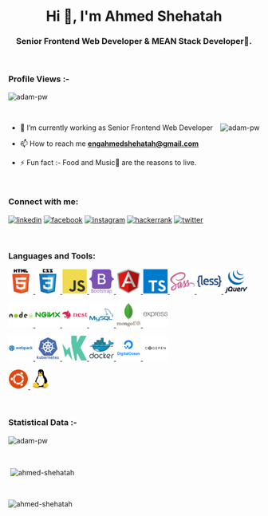 
<h1 align="center">Hi 👋, I'm Ahmed Shehatah</h1>
<h3 align="center">Senior Frontend Web Developer & MEAN Stack Developer🌟.</h3>

<br>

<p align="right"> <h3>Profile Views :-</h3> <img src="https://komarev.com/ghpvc/?username=EngAhmedShehatah&label=Profile%20views&color=0e75b6&style=flat"
    alt="adam-pw" /> 
  </p>

<br>

<p><img align="right" src="https://github.com/Adam-pw/Adam-pw/blob/main/animation_500_kxa883sd.gif" alt="adam-pw" /></p>


- 🌱 I’m currently working as Senior Frontend Web Developer

- 📫 How to reach me **engahmedshehatah@gmail.com**

- ⚡ Fun fact :- Food and Music🎵 are the reasons to live.

<br>

<h3 align="left">Connect with me:</h3>
<p align="left">
  <a href="https://www.linkedin.com/in/ahmed-shehatah/" target="blank"><img align="center"
      src="https://raw.githubusercontent.com/rahuldkjain/github-profile-readme-generator/master/src/images/icons/Social/linked-in-alt.svg"
      alt="linkedin" height="30" width="40" /></a>
  <a href="https://www.facebook.com/ahmed.mshehatah" target="blank"><img align="center"
      src="https://raw.githubusercontent.com/rahuldkjain/github-profile-readme-generator/master/src/images/icons/Social/facebook.svg"
      alt="facebook" height="30" width="40" /></a>
  <a href="https://www.instagram.com/ahmed_shehatah/" target="blank"><img align="center"
      src="https://raw.githubusercontent.com/rahuldkjain/github-profile-readme-generator/master/src/images/icons/Social/instagram.svg"
      alt="instagram" height="30" width="40" /></a>
  <a href="https://www.hackerrank.com/engahmedshehatah" target="blank"><img align="center"
      src="https://raw.githubusercontent.com/rahuldkjain/github-profile-readme-generator/master/src/images/icons/Social/hackerrank.svg"
      alt="hackerrank" height="30" width="40" /></a>
 <a href="https://twitter.com/AboShiehata" target="blank"><img align="center"
      src="https://raw.githubusercontent.com/rahuldkjain/github-profile-readme-generator/master/src/images/icons/Social/twitter.svg"
      alt="twitter" height="30" width="40" /></a>
</p>

<br>

<h3 align="left">Languages and Tools:</h3>
<p align="left">
<a href="" target="_blank" rel="noreferrer">
  <img src="https://raw.githubusercontent.com/devicons/devicon/master/icons/html5/html5-original-wordmark.svg"
    alt="html5" width="50" height="50" />
</a>
<a href="" target="_blank" rel="noreferrer">
  <img src="https://raw.githubusercontent.com/devicons/devicon/master/icons/css3/css3-original-wordmark.svg"
  alt="css3" width="50" height="50" />
</a>
<a href="" target="_blank" rel="noreferrer">
  <img src="https://raw.githubusercontent.com/devicons/devicon/master/icons/javascript/javascript-original.svg"
    alt="javascript" width="50" height="50" />
</a>
<a href="" target="_blank" rel="noreferrer">
  <img src="https://raw.githubusercontent.com/devicons/devicon/master/icons/bootstrap/bootstrap-plain-wordmark.svg"
    alt="bootstrap" width="50" height="50" />
</a>
<a href="" target="_blank" rel="noreferrer">
  <img src="https://github.com/devicons/devicon/blob/master/icons/angularjs/angularjs-original.svg"
  alt="angularjs" width="50" height="50" />
</a>
<a href="" target="_blank" rel="noreferrer">
  <img src="https://github.com/devicons/devicon/blob/master/icons/typescript/typescript-original.svg"
  alt="typescript" width="50" height="50" />
</a>
<a href="" target="_blank" rel="noreferrer">
  <img src="https://github.com/devicons/devicon/blob/master/icons/sass/sass-original.svg"
  alt="sass" width="50" height="50" />
</a>
<a href="" target="_blank" rel="noreferrer">
  <img src="https://github.com/devicons/devicon/blob/master/icons/less/less-plain-wordmark.svg"
  alt="less" width="50" height="50" />
</a>
<a href="" target="_blank" rel="noreferrer">
  <img src="https://github.com/devicons/devicon/blob/master/icons/jquery/jquery-original-wordmark.svg"
  alt="jquery" width="50" height="50" />
</a>
</p>
<p align="left">
    <a href="" target="_blank" rel="noreferrer">
  <img src="https://github.com/devicons/devicon/blob/master/icons/nodejs/nodejs-original-wordmark.svg"
  alt="nodejs" width="50" height="50" />
</a>
<a href="" target="_blank" rel="noreferrer">
  <img src="https://github.com/devicons/devicon/blob/master/icons/nginx/nginx-original.svg"
  alt="nginx" width="50" height="50" />
</a>
<a href="" target="_blank" rel="noreferrer">
  <img src="https://github.com/devicons/devicon/blob/master/icons/nestjs/nestjs-plain-wordmark.svg"
  alt="nestjs" width="50" height="50" />
</a>
<a href="" target="_blank" rel="noreferrer">
  <img src="https://github.com/devicons/devicon/blob/master/icons/mysql/mysql-plain-wordmark.svg"
  alt="mysql" width="50" height="50" />
</a>
<a href="" target="_blank" rel="noreferrer">
  <img src="https://github.com/devicons/devicon/blob/master/icons/mongodb/mongodb-original-wordmark.svg"
  alt="mongodb" width="50" height="50" />
</a>
<a href="" target="_blank" rel="noreferrer">
  <img src="https://github.com/devicons/devicon/blob/master/icons/express/express-original-wordmark.svg"
  alt="express" width="50" height="50" />
</a>
</p>

<p align="left">
<a href="" target="_blank" rel="noreferrer">
  <img src="https://github.com/devicons/devicon/blob/master/icons/webpack/webpack-plain-wordmark.svg"
  alt="webpack" width="50" height="50" />
</a>
<a href="" target="_blank" rel="noreferrer">
  <img src="https://github.com/devicons/devicon/blob/master/icons/kubernetes/kubernetes-plain-wordmark.svg"
    alt="kubernetes" width="50" height="50" />
</a>
<a href="" target="_blank" rel="noreferrer">
  <img src="https://github.com/devicons/devicon/blob/master/icons/karma/karma-plain.svg"
  alt="karma" width="50" height="50" />
</a>
<a href="" target="_blank" rel="noreferrer">
  <img src="https://github.com/devicons/devicon/blob/master/icons/docker/docker-original-wordmark.svg"
  alt="docker" width="50" height="50" />
</a>
<a href="" target="_blank" rel="noreferrer">
  <img src="https://github.com/devicons/devicon/blob/master/icons/digitalocean/digitalocean-original-wordmark.svg"
    alt="digitalocean" width="50" height="50" />
</a>
<a href="" target="_blank" rel="noreferrer">
  <img src="https://github.com/devicons/devicon/blob/master/icons/codepen/codepen-original-wordmark.svg"
  alt="codepen" width="50" height="50" />
</a>
</p>

<p align="left">
    <a href="" target="_blank" rel="noreferrer">
  <img src="https://github.com/devicons/devicon/blob/master/icons/ubuntu/ubuntu-plain.svg"
  alt="ubuntu" width="40" height="40" />
</a>
<a href="" target="_blank" rel="noreferrer">
  <img src="https://github.com/devicons/devicon/blob/master/icons/linux/linux-original.svg"
  alt="linux" width="40" height="40" />
</a>
</p>

<br>

<h3>Statistical Data :-</h3>
<p><img align="center"
    src="https://github-readme-stats.vercel.app/api/top-langs?username=EngAhmedShehatah&show_icons=true&locale=en&bg_color=0d1117&text_color=ffffff&layout=compact"
    alt="adam-pw" 
    bg_color=#808080/></p>

<br>

<p>&nbsp;<img align="center"
           src="https://github-readme-stats.vercel.app/api?username=EngAhmedShehatah&show_icons=true&locale=en&bg_color=0d1117&text_color=ffffff&repo=convoychat"
    alt="ahmed-shehatah" /></p>

<br>

<p>
    <img align="center"
         src="https://github-readme-streak-stats.herokuapp.com/?user=EngAhmedShehatah&theme=dark&background=0d1117&date_format=M%20j%5B%2C%20Y%5D"
         alt="ahmed-shehatah" /></p>
      
